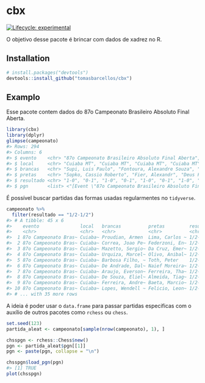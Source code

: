 
<!-- README.md is generated from README.Rmd. Please edit that file -->

# cbx

<!-- badges: start -->

[![Lifecycle:
experimental](https://img.shields.io/badge/lifecycle-experimental-orange.svg)](https://lifecycle.r-lib.org/articles/stages.html#experimental)
<!-- badges: end -->

O objetivo desse pacote é brincar com dados de xadrez no R.

## Installation

``` r
# install.packages("devtools")
devtools::install_github("tomasbarcellos/cbx")
```

## Examplo

Esse pacote contem dados do 87o Campeonato Brasileiro Absoluto Final
Aberta.

``` r
library(cbx)
library(dplyr)
glimpse(campeonato)
#> Rows: 294
#> Columns: 6
#> $ evento    <chr> "87o Campeonato Brasileiro Absoluto Final Aberta", "87o Camp~
#> $ local     <chr> "Cuiaba MT", "Cuiaba MT", "Cuiaba MT", "Cuiaba MT", "Cuiaba ~
#> $ brancas   <chr> "Supi, Luis Paulo", "Fontoura, Alexandre Souza", "Mekhitaria~
#> $ pretas    <chr> "Sopko, Cassio Roberto", "Fier, Alexandr", "Deus Filho, Joaq~
#> $ resultado <chr> "1-0", "0-1", "1-0", "0-1", "1-0", "0-1", "1-0", "0-1", "1-0~
#> $ pgn       <list> <"[Event \"87o Campeonato Brasileiro Absoluto Final Aberta\~
```

É possível buscar partidas das formas usadas regularmentes no
`tidyverse`.

``` r
campeonato %>% 
  filter(resultado == "1/2-1/2")
#> # A tibble: 45 x 6
#>    evento               local   brancas          pretas         resultado pgn   
#>    <chr>                <chr>   <chr>            <chr>          <chr>     <list>
#>  1 87o Campeonato Bras~ Cuiaba~ Proudian, Armen  Lima, Carlos ~ 1/2-1/2   <chr ~
#>  2 87o Campeonato Bras~ Cuiaba~ Correa, Joao Pe~ Federzoni, En~ 1/2-1/2   <chr ~
#>  3 87o Campeonato Bras~ Cuiaba~ Mazetto, Sergio~ Da Cruz, Emer~ 1/2-1/2   <chr ~
#>  4 87o Campeonato Bras~ Cuiaba~ Urquiza, Marcel~ Olivo, Anibal~ 1/2-1/2   <chr ~
#>  5 87o Campeonato Bras~ Cuiaba~ Barbosa Filho, ~ Toth, Peter    1/2-1/2   <chr ~
#>  6 87o Campeonato Bras~ Cuiaba~ De Andrade, Dal~ Naief Moreira~ 1/2-1/2   <chr ~
#>  7 87o Campeonato Bras~ Cuiaba~ Araujo, Everson~ Ferreira, Tha~ 1/2-1/2   <chr ~
#>  8 87o Campeonato Bras~ Cuiaba~ De Souza, Eliel~ Almeida, Tiag~ 1/2-1/2   <chr ~
#>  9 87o Campeonato Bras~ Cuiaba~ Ferreira, Andre~ Baeta, Marcio~ 1/2-1/2   <chr ~
#> 10 87o Campeonato Bras~ Cuiaba~ Lopes, Wendell ~ Felicio, Leon~ 1/2-1/2   <chr ~
#> # ... with 35 more rows
```

A ideia é poder usar o `data.frame` para passar partidas especificas com
o auxílio de outros pacotes como `rchess` ou `chess`.

``` r
set.seed(123)
partida_aleat <- campeonato[sample(nrow(campeonato), 1), ]

chsspgn <- rchess::Chess$new()
pgn <- partida_aleat$pgn[[1]]
pgn <- paste(pgn, collapse = "\n")

chsspgn$load_pgn(pgn)
#> [1] TRUE
plot(chsspgn)
```

<div id="htmlwidget-0dc2a931752ae4f30d75" style="width:300px;height:300px;" class="chessboardjs html-widget"></div>
<script type="application/json" data-for="htmlwidget-0dc2a931752ae4f30d75">{"x":{"fen":"n2r3k/5N2/p5B1/1p5p/7P/1Pb2P2/P1P3P1/2K4R b - - 2 29"},"evals":[],"jsHooks":[]}</script>
